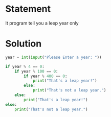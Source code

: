 # Statement 

It program tell you a leep year only 


# Solution 

``` python
year = int(input("Please Enter a year: "))

if year % 4 == 0:
    if year % 100 == 0:
        if year % 400 == 0:
            print("That's a leap year!")
        else:
            print("That's not a leap year.")
    else:
        print("That's a leap year!")
else:
    print("That's not a leap year.")
```
